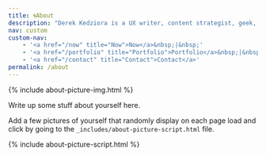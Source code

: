 ```yaml
---
title: 🌀About
description: "Derek Kedziora is a UX writer, content strategist, geek, tinkerer and avid reader."  
nav: custom
custom-nav: 
    - '<a href="/now" title="Now">Now</a>&nbsp;|&nbsp;'
    - '<a href="/portfolio" title="Portfolio">Portfolio</a>&nbsp;|&nbsp;'
    - '<a href="/contact" title="Contact">Contact</a>'
permalink: /about
--- 
```


{% include about-picture-img.html %}

Write up some stuff about yourself here. 

Add a few pictures of yourself that randomly display on each page load and click by going to the `_includes/about-picture-script.html` file.

{% include about-picture-script.html %}